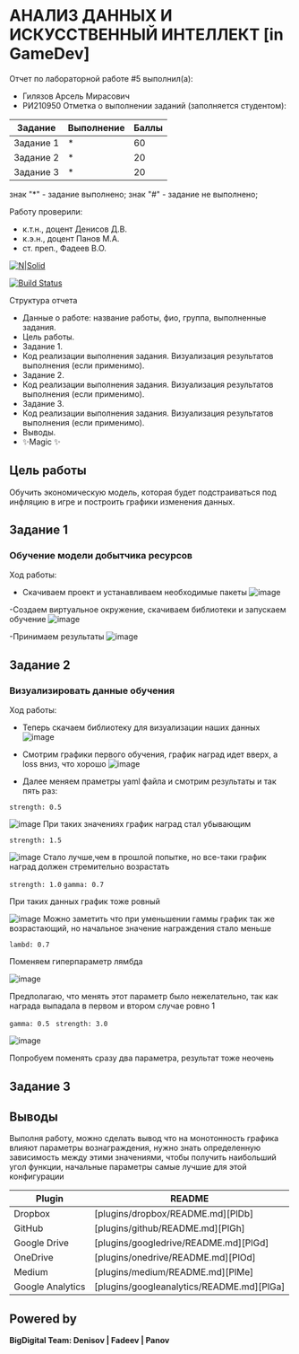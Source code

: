 # АНАЛИЗ ДАННЫХ И ИСКУССТВЕННЫЙ ИНТЕЛЛЕКТ [in GameDev]
Отчет по лабораторной работе #5 выполнил(а):
- Гилязов Арсель Мирасович
- РИ210950
Отметка о выполнении заданий (заполняется студентом):

| Задание | Выполнение | Баллы |
| ------ | ------ | ------ |
| Задание 1 | * | 60 |
| Задание 2 | * | 20 |
| Задание 3 | * | 20 |

знак "*" - задание выполнено; знак "#" - задание не выполнено;

Работу проверили:
- к.т.н., доцент Денисов Д.В.
- к.э.н., доцент Панов М.А.
- ст. преп., Фадеев В.О.

[![N|Solid](https://cldup.com/dTxpPi9lDf.thumb.png)](https://nodesource.com/products/nsolid)

[![Build Status](https://travis-ci.org/joemccann/dillinger.svg?branch=master)](https://travis-ci.org/joemccann/dillinger)

Структура отчета

- Данные о работе: название работы, фио, группа, выполненные задания.
- Цель работы.
- Задание 1.
- Код реализации выполнения задания. Визуализация результатов выполнения (если применимо).
- Задание 2.
- Код реализации выполнения задания. Визуализация результатов выполнения (если применимо).
- Задание 3.
- Код реализации выполнения задания. Визуализация результатов выполнения (если применимо).
- Выводы.
- ✨Magic ✨

## Цель работы
Обучить экономическую модель, которая будет подстраиваться под инфляцию в игре и построить графики изменения данных.

## Задание 1
### Обучение модели добытчика ресурсов
Ход работы:
- Cкачиваем проект и устанавливаем необходимые пакеты
![image](https://user-images.githubusercontent.com/103649799/204909171-25728d68-dff0-49f2-97ce-f91db234205f.png)

-Создаем виртуальное окружение, скачиваем библиотеки и запускаем обучение
![image](https://user-images.githubusercontent.com/103649799/204909305-20081cca-4742-4f66-b00b-087cfca66d3d.png)

-Принимаем результаты
![image](https://user-images.githubusercontent.com/103649799/204912925-e113bb21-e7d0-4d80-afdf-1c0304e1145d.png)


## Задание 2
### Визуализировать данные обучения
Ход работы:
- Теперь скачаем библиотеку для визуализации наших данных
![image](https://user-images.githubusercontent.com/103649799/204914095-79302aec-db83-4c02-9c6f-0e939ead9309.png)

- Смотрим графики первого обучения, график наград идет вверх, а loss вниз, что хорошо
![image](https://user-images.githubusercontent.com/103649799/204914083-9e60c7f2-098d-4fa7-8aa3-34a828f756b5.png)

- Далее меняем праметры yaml файла и смотрим результаты и так пять раз:

```strength: 0.5```

![image](https://user-images.githubusercontent.com/103649799/204917059-01f3bfc3-aabc-4eb0-90cf-97bfa16c6f8d.png)
При таких значениях график наград стал убывающим

```strength: 1.5```

![image](https://user-images.githubusercontent.com/103649799/204918881-79d63677-7af9-40d9-92e4-64d73b8d2548.png)
Стало лучше,чем в прошлой попытке, но все-таки график наград должен стремительно возрастать

```strength: 1.0```
```gamma: 0.7```

При таких данных график тоже ровный

![image](https://user-images.githubusercontent.com/103649799/204920597-25377522-a958-4c38-914f-9b42bbb59fb9.png)
Можно заметить что при уменьшении гаммы график так же возрастающий, но начальное значение награждения стало меньше

```lambd: 0.7```

Поменяем гиперпараметр лямбда

![image](https://user-images.githubusercontent.com/103649799/204922866-3a0d0833-c432-47d2-93e1-d0f63d7f747e.png)

Предполагаю, что менять этот параметр было нежелательно, так как награда выпадала в первом и втором случае ровно 1

```gamma: 0.5```
``` strength: 3.0```     

![image](https://user-images.githubusercontent.com/103649799/204930825-ce689b6d-b1d7-485d-820a-2506b0f026e6.png)

Попробуем поменять сразу два параметра, результат тоже неочень
## Задание 3
### 


## Выводы
Выполня работу, можно сделать вывод что на монотонность графика влияют параметры вознаграждения, нужно знать определенную зависимость между этими значениями, чтобы получить наибольший угол функции, начальные параметры самые лучшие для этой конфигурации



| Plugin | README |
| ------ | ------ |
| Dropbox | [plugins/dropbox/README.md][PlDb] |
| GitHub | [plugins/github/README.md][PlGh] |
| Google Drive | [plugins/googledrive/README.md][PlGd] |
| OneDrive | [plugins/onedrive/README.md][PlOd] |
| Medium | [plugins/medium/README.md][PlMe] |
| Google Analytics | [plugins/googleanalytics/README.md][PlGa] |

## Powered by

**BigDigital Team: Denisov | Fadeev | Panov**
